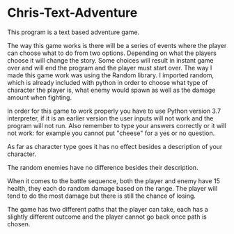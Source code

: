 # Chris-Text-Adventure

This program is a text based adventure game.

The way this game works is there will be a series of events where the player can choose what to do from two options. Depending on what the players choose it will change the story. Some choices will result in instant game over and will end the program and the player must start over. The way I made this game work was using the Random library. I imported random, which is already included with python in order to choose what type of character the player is, what enemy would spawn as well as the damage amount when fighting.

In order for this game to work properly you have to use Python version 3.7 interpreter, if it is an earlier version the user inputs will not work and the program will not run. Also remember to type your answers correctly or it will not work: for example you cannot put "cheese" for a yes or no question.

As far as character type goes it has no effect besides a description of your character.

The random enemies have no difference besides their description.

When it comes to the battle sequence, both the player and enemy have 15 health, they each do random damage based on the range. The player will tend to do the most damage but there is still the chance of losing.

The game has two different paths that the player can take, each has a slightly different outcome and the player cannot go back once path is chosen.
